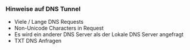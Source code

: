 ### Hinweise auf DNS Tunnel
- Viele / Lange DNS Requests
- Non-Unicode Characters in Request
- Es wird ein anderer DNS Server als der Lokale DNS Server angefragt
- TXT DNS Anfragen